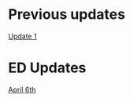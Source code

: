 # Previous updates

[Update 1](https://drive.google.com/file/d/16iedMKYyYtvjskGVX369wecfvgh8KOEV/view)

# ED Updates

[April 6th](https://drive.google.com/open?id=1jnwYF2dhM5orU3XLim75nB5WuZ5Ssr-I)

